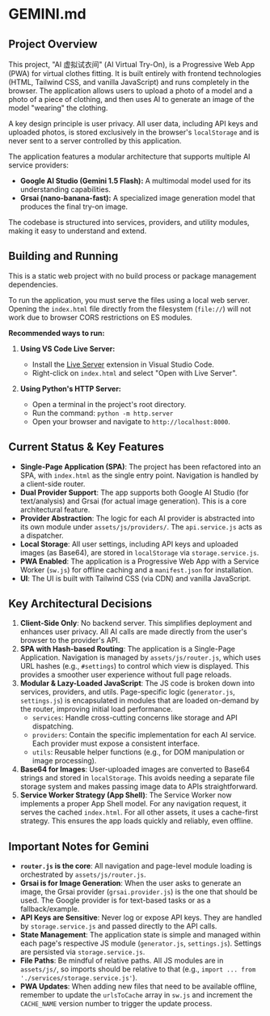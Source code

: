 # GEMINI.md

## Project Overview

This project, "AI 虚拟试衣间" (AI Virtual Try-On), is a Progressive Web App (PWA) for virtual clothes fitting. It is built entirely with frontend technologies (HTML, Tailwind CSS, and vanilla JavaScript) and runs completely in the browser. The application allows users to upload a photo of a model and a photo of a piece of clothing, and then uses AI to generate an image of the model "wearing" the clothing.

A key design principle is user privacy. All user data, including API keys and uploaded photos, is stored exclusively in the browser's `localStorage` and is never sent to a server controlled by this application.

The application features a modular architecture that supports multiple AI service providers:

*   **Google AI Studio (Gemini 1.5 Flash):** A multimodal model used for its understanding capabilities.
*   **Grsai (nano-banana-fast):** A specialized image generation model that produces the final try-on image.

The codebase is structured into services, providers, and utility modules, making it easy to understand and extend.

## Building and Running

This is a static web project with no build process or package management dependencies.

To run the application, you must serve the files using a local web server. Opening the `index.html` file directly from the filesystem (`file://`) will not work due to browser CORS restrictions on ES modules.

**Recommended ways to run:**

1.  **Using VS Code Live Server:**
    *   Install the [Live Server](https://marketplace.visualstudio.com/items?itemName=ritwickdey.LiveServer) extension in Visual Studio Code.
    *   Right-click on `index.html` and select "Open with Live Server".

2.  **Using Python's HTTP Server:**
    *   Open a terminal in the project's root directory.
    *   Run the command: `python -m http.server`
    *   Open your browser and navigate to `http://localhost:8000`.

## Current Status & Key Features

*   **Single-Page Application (SPA)**: The project has been refactored into an SPA, with `index.html` as the single entry point. Navigation is handled by a client-side router.
*   **Dual Provider Support**: The app supports both Google AI Studio (for text/analysis) and Grsai (for actual image generation). This is a core architectural feature.
*   **Provider Abstraction**: The logic for each AI provider is abstracted into its own module under `assets/js/providers/`. The `api.service.js` acts as a dispatcher.
*   **Local Storage**: All user settings, including API keys and uploaded images (as Base64), are stored in `localStorage` via `storage.service.js`.
*   **PWA Enabled**: The application is a Progressive Web App with a Service Worker (`sw.js`) for offline caching and a `manifest.json` for installation.
*   **UI**: The UI is built with Tailwind CSS (via CDN) and vanilla JavaScript.

## Key Architectural Decisions

1.  **Client-Side Only**: No backend server. This simplifies deployment and enhances user privacy. All AI calls are made directly from the user's browser to the provider's API.
2.  **SPA with Hash-based Routing**: The application is a Single-Page Application. Navigation is managed by `assets/js/router.js`, which uses URL hashes (e.g., `#settings`) to control which view is displayed. This provides a smoother user experience without full page reloads.
3.  **Modular & Lazy-Loaded JavaScript**: The JS code is broken down into services, providers, and utils. Page-specific logic (`generator.js`, `settings.js`) is encapsulated in modules that are loaded on-demand by the router, improving initial load performance.
    *   `services`: Handle cross-cutting concerns like storage and API dispatching.
    *   `providers`: Contain the specific implementation for each AI service. Each provider must expose a consistent interface.
    *   `utils`: Reusable helper functions (e.g., for DOM manipulation or image processing).
4.  **Base64 for Images**: User-uploaded images are converted to Base64 strings and stored in `localStorage`. This avoids needing a separate file storage system and makes passing image data to APIs straightforward.
5.  **Service Worker Strategy (App Shell)**: The Service Worker now implements a proper App Shell model. For any navigation request, it serves the cached `index.html`. For all other assets, it uses a cache-first strategy. This ensures the app loads quickly and reliably, even offline.

## Important Notes for Gemini

*   **`router.js` is the core**: All navigation and page-level module loading is orchestrated by `assets/js/router.js`.
*   **Grsai is for Image Generation**: When the user asks to generate an image, the Grsai provider (`grsai.provider.js`) is the one that should be used. The Google provider is for text-based tasks or as a fallback/example.
*   **API Keys are Sensitive**: Never log or expose API keys. They are handled by `storage.service.js` and passed directly to the API calls.
*   **State Management**: The application state is simple and managed within each page's respective JS module (`generator.js`, `settings.js`). Settings are persisted via `storage.service.js`.
*   **File Paths**: Be mindful of relative paths. All JS modules are in `assets/js/`, so imports should be relative to that (e.g., `import ... from './services/storage.service.js'`).
*   **PWA Updates**: When adding new files that need to be available offline, remember to update the `urlsToCache` array in `sw.js` and increment the `CACHE_NAME` version number to trigger the update process.
